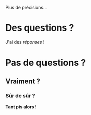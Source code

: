 Plus de précisions...

# Des questions ?

J'ai des _réponses_ !

# Pas de questions ?

## Vraiment ?

### Sûr de sûr ?

**Tant pis alors !**
